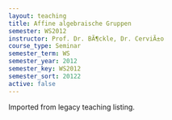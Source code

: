 ```yaml
---
layout: teaching
title: Affine algebraische Gruppen
semester: WS2012
instructor: Prof. Dr. BÃ¶ckle, Dr. CerviÃ±o
course_type: Seminar
semester_term: WS
semester_year: 2012
semester_key: WS2012
semester_sort: 20122
active: false
---
```

Imported from legacy teaching listing.
